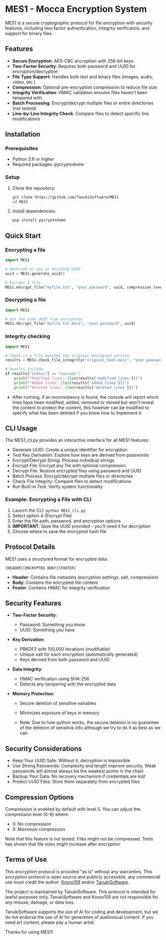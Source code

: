 # MES1 - Mocca Encryption System

MES1 is a secure cryptographic protocol for file encryption with security features, including two-factor authentication, integrity verification, and support for binary files.

## Features

- **Secure Encryption**: AES-CBC encryption with 256-bit keys
- **Two-Factor Security**: Requires both password and UUID for encryption/decryption
- **File Type Support**: Handles both text and binary files (images, audio, video, etc.)
- **Compression**: Optional pre-encryption compression to reduce file size
- **Integrity Verification**: HMAC validation ensures files haven't been tampered with
- **Batch Processing**: Encrypt/decrypt multiple files or entire directories (not tested)
- **Line-by-Line Integrity Check**: Compare files to detect specific line modifications

## Installation

### Prerequisites
- Python 3.6 or higher
- Required packages: pycryptodome

### Setup
1. Clone the repository:
    ```bash
    git clone https://github.com/TanukiSoftware/MES1
    cd MES1
    ```
2. Install dependencies:
    ```bash
    pip install pycryptodome
    ```

## Quick Start

### Encrypting a file
```python
import MES1

# Generate or use an existing UUID
uuid = MES1.generate_uuid()

# Encrypt a file
MES1.encrypt_file("myfile.txt", "your_password", uuid, compression_level=5)
```

### Decrypting a file
```python
import MES1

# Use the same UUID from encryption
MES1.decrypt_file("myfile.txt.mes1", "your_password", uuid)
```

### Integrity checking
```python
import MES1

# Check if a file matches the original encrypted version
results = MES1.check_file_integrity("original_hash.mes1", "your_password", "your-uuid", "file_to_check.txt")

# Results include:
if results["status"] == "success":
    print(f"Modified lines: {len(results['modified_lines'])}")
    print(f"Added lines: {len(results['added_lines'])}")
    print(f"Deleted lines: {len(results['deleted_lines'])}")
```
 - After running, if an inconsistency is found, the console will report which lines have been modified, added, removed or moved but won't reveal the content to protect the content, this however can be modified to specify what has been deleted if you know how to implement it. 

## CLI Usage

The MES1_cli.py provides an interactive interface for all MES1 features:

- Generate UUID: Create a unique identifier for encryption
- Test Key Derivation: Explore how keys are derived from passwords
- Encrypt/Decrypt String: Process individual strings
- Encrypt File: Encrypt any file with optional compression
- Decrypt File: Restore encrypted files using password and UUID
- Batch Process: Encrypt/decrypt multiple files or directories
- Check File Integrity: Compare files to detect modifications
- Run Built-in Test: Verify system functionality

### Example: Encrypting a File with CLI
1. Launch the CLI: `python MES1_cli.py`
2. Select option 4 (Encrypt File)
3. Enter the file path, password, and encryption options
4. **IMPORTANT**: Save the UUID provided - you'll need it for decryption
5. Choose where to save the encrypted hash file

## Protocol Details

MES1 uses a structured format for encrypted data:
```
[HEADER][ENCRYPTED BODY][FOOTER]
```

- **Header**: Contains file metadata (encryption settings, salt, compression)
- **Body**: Contains the encrypted file content
- **Footer**: Contains HMAC for integrity verification

## Security Features

- **Two-Factor Security**:
  - Password: Something you know
  - UUID: Something you have
  
- **Key Derivation**:
  - PBKDF2 with 100,000 iterations (modifiable)
  - Unique salt for each encryption (automatically generated)
  - Keys derived from both password and UUID
  
- **Data Integrity**:
  - HMAC verification using SHA-256
  - Detects any tampering with the encrypted data
  
- **Memory Protection**:
  - Secure deletion of sensitive variables 
  - Minimizes exposure of keys in memory
  
  - Note: Due to how python works, the secure deletion is no guarantee of the deletion of sensitive info although we try to do it as best as we can. 

## Security Considerations
- Keep Your UUID Safe: Without it, decryption is impossible
- Use Strong Passwords: Complexity and length improve security. Weak passwords will almost always be the weakest points in the chain
- Backup Your Data: No recovery mechanism if credentials are lost
- Protect UUID Files: Store them separately from encrypted files

## Compression Options

Compression is enabled by default with level 5. You can adjust the compression level (0-9) where:
- 0: No compression
- 9: Maximum compression

Note that this feature is not tested. Files might not be compressed. Tests has shown that file sizes might increase after encryption


## Terms of Use

This encryption protocol is provided "as is" without any warranties. This encryption protocol is open source and publicly accessible, any commercial use must credit the author: [Krono159](https://github.com/Krono159) and/or [TanukiSoftware](https://github.com/TanukiSoftware/).

The project is maintained by TanukiSoftware. This protocol is intended for lawful purposes only. TanukiSoftware and Krono159 are not responsible for any misuse, damage, or data loss.

TanukiSoftware supports the use of AI for coding and development, but we do not endorse the use of AI for generation of audiovisual content. If you need art content, please pay a human artist.

Thanks for using MES1!
